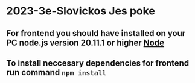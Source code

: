 ﻿# 2023-3e-Slovickos Jes poke

## For frontend you should have installed on your PC node.js version 20.11.1 or higher [Node](https://nodejs.org/en)

 ## To install neccesary dependencies for frontend run command `npm install`
